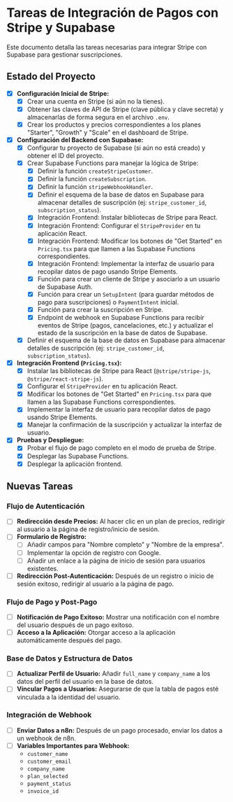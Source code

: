 # Tareas de Integración de Pagos con Stripe y Supabase

Este documento detalla las tareas necesarias para integrar Stripe con Supabase para gestionar suscripciones.

## Estado del Proyecto

*   [x] **Configuración Inicial de Stripe:**
    *   [x] Crear una cuenta en Stripe (si aún no la tienes).
    *   [x] Obtener las claves de API de Stripe (clave pública y clave secreta) y almacenarlas de forma segura en el archivo `.env`.
    *   [x] Crear los productos y precios correspondientes a los planes "Starter", "Growth" y "Scale" en el dashboard de Stripe.
*   [x] **Configuración del Backend con Supabase:**
    *   [x] Configurar tu proyecto de Supabase (si aún no está creado) y obtener el ID del proyecto.
    *   [x] Crear Supabase Functions para manejar la lógica de Stripe:
        *   [x] Definir la función `createStripeCustomer`.
        *   [x] Definir la función `createSubscription`.
        *   [x] Definir la función `stripeWebhookHandler`.
        *   [x] Definir el esquema de la base de datos en Supabase para almacenar detalles de suscripción (ej: `stripe_customer_id`, `subscription_status`).
        *   [x] Integración Frontend: Instalar bibliotecas de Stripe para React.
        *   [x] Integración Frontend: Configurar el `StripeProvider` en tu aplicación React.
        *   [x] Integración Frontend: Modificar los botones de "Get Started" en `Pricing.tsx` para que llamen a las Supabase Functions correspondientes.
        *   [x] Integración Frontend: Implementar la interfaz de usuario para recopilar datos de pago usando Stripe Elements.
        *   [x] Función para crear un cliente de Stripe y asociarlo a un usuario de Supabase Auth.
        *   [x] Función para crear un `SetupIntent` (para guardar métodos de pago para suscripciones) o `PaymentIntent` inicial.
        *   [x] Función para crear la suscripción en Stripe.
        *   [x] Endpoint de webhook en Supabase Functions para recibir eventos de Stripe (pagos, cancelaciones, etc.) y actualizar el estado de la suscripción en la base de datos de Supabase.
    *   [x] Definir el esquema de la base de datos en Supabase para almacenar detalles de suscripción (ej: `stripe_customer_id`, `subscription_status`).
*   [x] **Integración Frontend (`Pricing.tsx`):**
    *   [x] Instalar las bibliotecas de Stripe para React (`@stripe/stripe-js`, `@stripe/react-stripe-js`).
    *   [x] Configurar el `StripeProvider` en tu aplicación React.
    *   [x] Modificar los botones de "Get Started" en `Pricing.tsx` para que llamen a las Supabase Functions correspondientes.
    *   [x] Implementar la interfaz de usuario para recopilar datos de pago usando Stripe Elements.
    *   [x] Manejar la confirmación de la suscripción y actualizar la interfaz de usuario.
*   [x] **Pruebas y Despliegue:**
    *   [x] Probar el flujo de pago completo en el modo de prueba de Stripe.
    *   [x] Desplegar las Supabase Functions.
    *   [x] Desplegar la aplicación frontend.

## Nuevas Tareas

### Flujo de Autenticación

*   [ ] **Redirección desde Precios:** Al hacer clic en un plan de precios, redirigir al usuario a la página de registro/inicio de sesión.
*   [ ] **Formulario de Registro:**
    *   [ ] Añadir campos para "Nombre completo" y "Nombre de la empresa".
    *   [ ] Implementar la opción de registro con Google.
    *   [ ] Añadir un enlace a la página de inicio de sesión para usuarios existentes.
*   [ ] **Redirección Post-Autenticación:** Después de un registro o inicio de sesión exitoso, redirigir al usuario a la página de pago.

### Flujo de Pago y Post-Pago

*   [ ] **Notificación de Pago Exitoso:** Mostrar una notificación con el nombre del usuario después de un pago exitoso.
*   [ ] **Acceso a la Aplicación:** Otorgar acceso a la aplicación automáticamente después del pago.

### Base de Datos y Estructura de Datos

*   [ ] **Actualizar Perfil de Usuario:** Añadir `full_name` y `company_name` a los datos del perfil del usuario en la base de datos.
*   [ ] **Vincular Pagos a Usuarios:** Asegurarse de que la tabla de pagos esté vinculada a la identidad del usuario.

### Integración de Webhook

*   [ ] **Enviar Datos a n8n:** Después de un pago procesado, enviar los datos a un webhook de n8n.
*   [ ] **Variables Importantes para Webhook:**
    *   `customer_name`
    *   `customer_email`
    *   `company_name`
    *   `plan_selected`
    *   `payment_status`
    *   `invoice_id`
